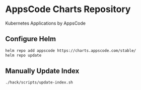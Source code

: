 # AppsCode Charts Repository
Kubernetes Applications by AppsCode

## Configure Helm

```bash
helm repo add appscode https://charts.appscode.com/stable/
helm repo update
```

## Manually Update Index

```bash
./hack/scripts/update-index.sh 
```
